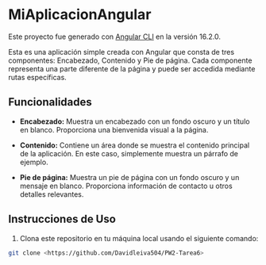 # MiAplicacionAngular

Este proyecto fue generado con [Angular CLI](https://github.com/angular/angular-cli) en la versión 16.2.0.

Esta es una aplicación simple creada con Angular que consta de tres componentes: Encabezado, Contenido y Pie de página. Cada componente representa una parte diferente de la página y puede ser accedida mediante rutas específicas.

## Funcionalidades

- **Encabezado:** Muestra un encabezado con un fondo oscuro y un título en blanco. Proporciona una bienvenida visual a la página.

- **Contenido:** Contiene un área donde se muestra el contenido principal de la aplicación. En este caso, simplemente muestra un párrafo de ejemplo.

- **Pie de página:** Muestra un pie de página con un fondo oscuro y un mensaje en blanco. Proporciona información de contacto u otros detalles relevantes.

## Instrucciones de Uso

1. Clona este repositorio en tu máquina local usando el siguiente comando:

```bash
git clone <https://github.com/Davidleiva504/PW2-Tarea6>

